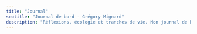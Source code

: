 ```yaml
---
title: "Journal"
seotitle: "Journal de bord - Grégory Mignard"
description: "Réflexions, écologie et tranches de vie. Mon journal de bord, un peu de tout et de rien."
---
```

